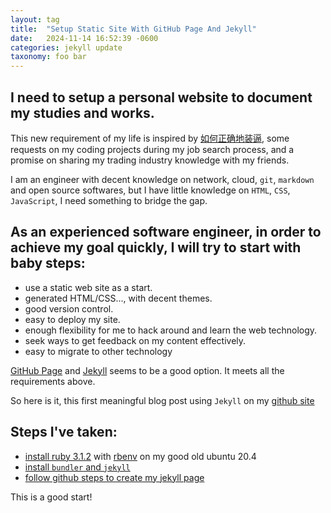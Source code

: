 ```yaml
---
layout: tag
title:  "Setup Static Site With GitHub Page And Jekyll"
date:   2024-11-14 16:52:39 -0600
categories: jekyll update
taxonomy: foo bar
---
```

## I need to setup a personal website to document my studies and works.

This new requirement of my life is inspired by [如何正确地装逼][1p3a-post], some requests on my coding projects during my job search process, and a promise on sharing my trading industry knowledge with my friends.

I am an engineer with decent knowledge on network, cloud, `git`, `markdown` and open source softwares, but I have little knowledge on `HTML`, `CSS`, `JavaScript`, I need something to bridge the gap.

## As an experienced software engineer, in order to achieve my goal quickly, I will try to start with baby steps:

- use a static web site as a start.
- generated HTML/CSS..., with decent themes.
- good version control.
- easy to deploy my site.
- enough flexibility for me to hack around and learn the web technology.
- seek ways to get feedback on my content effectively.
- easy to migrate to other technology

[GitHub Page][gh-page] and [Jekyll][jekyll] seems to be a good option. It meets all the requirements above.

So here is it, this first meaningful blog post using `Jekyll` on my [github site][gh-huishidong]

## Steps I've taken:

- [install ruby 3.1.2][install-ruby-312] with [rbenv][rbenv] on my good old ubuntu 20.4
- [install `bundler` and `jekyll`][install-jekyll-ubuntu]
- [follow github steps to create my jekyll page][create-gh-page]

This is a good start!

[1p3a-post]: https://www.1point3acres.com/bbs/thread-369473-1-1.html
[gh-page]: https://docs.github.com/en/pages
[jekyll]: https://jekyllrb.com/
[gh-huishidong]: https://github.com/huishidong
[install-ruby-312]: https://serverspace.io/support/help/install-ruby-on-rails-ubuntu-20-04/
[rbenv]: https://github.com/rbenv/rbenv
[install-jekyll-ubuntu]: https://jekyllrb.com/docs/installation/ubuntu/
[create-gh-page]: https://docs.github.com/en/pages/setting-up-a-github-pages-site-with-jekyll/creating-a-github-pages-site-with-jekyll
